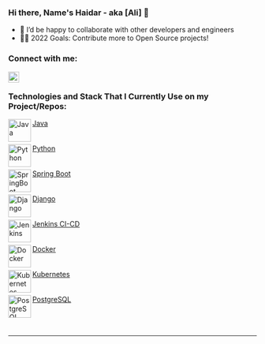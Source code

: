  
 ### Hi there, Name's Haidar - aka [Ali] 👋

- 👯 I’d be happy to collaborate with other developers and engineers
- 👏🏼 2022 Goals: Contribute more to Open Source projects!

### Connect with me:

[<img align="left" alt="haidargit | LinkedIn" width="22px" src="https://cdn.jsdelivr.net/npm/simple-icons@v3/icons/linkedin.svg" />][linkedin]

<br /> 

### Technologies and Stack That I Currently Use on my Project/Repos:

[<img align="left" alt="Java" width="46px" src="https://blog.nebrass.fr/wp-content/uploads/java-logo-300x300.png" />Java <br/><br/><br/>][Java]
[<img align="left" alt="Python" width="46px" src="https://avatars.githubusercontent.com/u/1525981?s=200&v=4" /> Python <br/><br/><br/>][python]
[<img align="left" alt="SpringBoot" width="46px" src="https://avatars.githubusercontent.com/u/317776?s=200&v=4" />Spring Boot <br/><br/><br/>][SpringBoot]
[<img align="left" alt="Django" width="46px" src="https://avatars.githubusercontent.com/u/27804?s=200&v=4" />Django <br/><br/><br/>][django]
[<img align="left" alt="Jenkins" width="46px" src="https://avatars.githubusercontent.com/u/107424?s=200&v=4" />Jenkins CI-CD <br/><br/><br/>][jenkins]
[<img align="left" alt="Docker" width="46px" src="https://avatars.githubusercontent.com/u/5429470?s=200&v=4" />Docker <br/><br/><br/>][docker]
[<img align="left" alt="Kubernetes" width="46px" src="https://avatars.githubusercontent.com/u/13629408?s=200&v=4" />Kubernetes <br/><br/><br/>][kubernetes]
[<img align="left" alt="PostgreSQL" width="46px" src="https://avatars0.githubusercontent.com/u/177543?s=200&v=4" /> PostgreSQL <br/><br/><br/>][postgre]
<br />

---

[linkedin]: https://linkedin.com/in/haidarali96
[Java]: https://www.learnjavaonline.org/
[SpringBoot]: https://spring.io/projects/spring-boot
[postgre]: https://www.postgresql.org
[django]: https://www.djangoproject.com/
[jenkins]: https://www.jenkins.io/
[docker]: https://www.docker.com/
[kubernetes]: https://kubernetes.io
[python]: https://www.python.org

